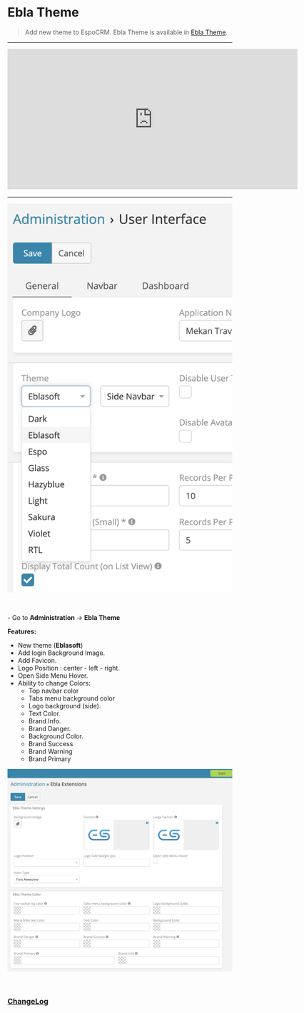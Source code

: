 # Ebla Theme <a href="https://www.eblasoft.com.tr/espocrm-extension-page/espocrm-ebla-theme" target="_blank" id="ext-version" data-id="63903277397107cc5"></a>

> Add new theme to EspoCRM.
> Ebla Theme is available in [Ebla Theme](https://www.eblasoft.com.tr/espocrm-extension-page/espocrm-ebla-theme).

---

<iframe width="650" height="315" src="https://www.youtube.com/embed/UJX262flBZw" frameborder="0" allow="accelerometer; autoplay; clipboard-write; encrypted-media; gyroscope; picture-in-picture" allowfullscreen></iframe>

---

![Ebla Theme](../../_static/images/espocrm-extensions/ebla-theme/theme.png)

<br>

*-* Go to **Administration** -> **Ebla Theme**

**Features:**

* New theme (**Eblasoft**)
* Add login Background Image.
* Add Favicon.
* Logo Position : center - left - right.
* Open Side Menu Hover.
* Ability to change Colors:
    - Top navbar color
    - Tabs menu background color
    - Logo background (side).
    - Text Color.
    - Brand Info.
    - Brand Danger.
    - Background Color.
    - Brand Success
    - Brand Warning
    - Brand Primary

![Ebla Theme](../../_static/images/espocrm-extensions/ebla-theme/theme-set.png)


<br>

### <font color=gray> [ChangeLog](changelog.md) </font>
